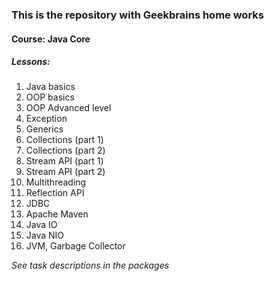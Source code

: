 ### This is the repository with Geekbrains home works
#### Course: Java Core
##### Lessons:
1. Java basics
1. OOP basics
1. OOP Advanced level
1. Exception
1. Generics
1. Collections (part 1)
1. Collections (part 2)
1. Stream API (part 1)
1. Stream API (part 2)
1. Multithreading
1. Reflection API
1. JDBC
1. Apache Maven
1. Java IO
1. Java NIO
1. JVM, Garbage Collector

*See task descriptions in the packages*